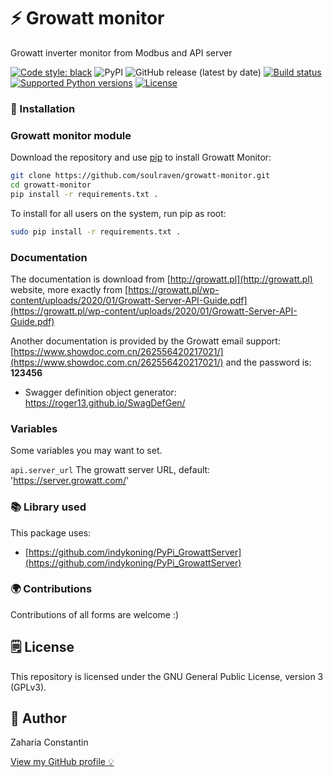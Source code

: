 # ⚡ Growatt monitor

Growatt inverter monitor from Modbus and API server

[![Code style: black](https://img.shields.io/badge/code%20style-black-000000.svg)](https://github.com/psf/black)
![PyPI](https://img.shields.io/pypi/v/growatt-monitor?label=GrowattMonitor&style=plastic)
![GitHub release (latest by date)](https://img.shields.io/github/v/release/soulraven/growatt-monitor?style=plastic)
[![Build status](https://img.shields.io/github/workflow/status/soulraven/growatt-monitor/merge-to-main?style=plastic)](https://img.shields.io/github/workflow/status/soulraven/growatt-monitor/merge-to-main)
[![Supported Python versions](https://img.shields.io/pypi/pyversions/growatt-monitor?style=plastic)](https://pypi.org/project/growatt-monitor/)
[![License](https://img.shields.io/github/license/soulraven/growatt-monitor?style=plastic)](https://img.shields.io/github/license/soulraven/growatt-monitor)


### 🔧 Installation
### Growatt monitor module
Download the repository and use [pip](https://pip.pypa.io/en/stable/) to install Growatt Monitor:
```bash
git clone https://github.com/soulraven/growatt-monitor.git
cd growatt-monitor
pip install -r requirements.txt .
```
To install for all users on the system, run pip as root:
```bash
sudo pip install -r requirements.txt .
```

### Documentation

The documentation is download from [http://growatt.pl](http://growatt.pl) website, more exactly from [https://growatt.pl/wp-content/uploads/2020/01/Growatt-Server-API-Guide.pdf](https://growatt.pl/wp-content/uploads/2020/01/Growatt-Server-API-Guide.pdf)

Another documentation is provided by the Growatt email support: [https://www.showdoc.com.cn/262556420217021/](https://www.showdoc.com.cn/262556420217021/) and the password is: **123456**

- Swagger definition object generator: https://roger13.github.io/SwagDefGen/


### Variables

Some variables you may want to set.

`api.server_url` The growatt server URL, default: 'https://server.growatt.com/'

### 📚 Library used
This package uses:

- [https://github.com/indykoning/PyPi_GrowattServer](https://github.com/indykoning/PyPi_GrowattServer)

### 🌍 Contributions

Contributions of all forms are welcome :)

## 🗒 License

This repository is licensed under the GNU General Public License, version 3 (GPLv3).

## 👀 Author

Zaharia Constantin

[View my GitHub profile 💡](https://github.com/soulraven)
